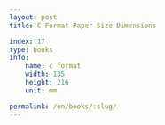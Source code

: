 ```yaml
---
layout: post
title: C Format Paper Size Dimensions

index: 17
type: books
info:
    name: c format
    width: 135
    height: 216
    unit: mm

permalink: /en/books/:slug/
---
```



